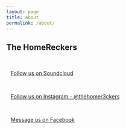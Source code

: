 ```yaml
---
layout: page
title: about
permalink: /about/
---
```


## The HomeReckers

&nbsp;


<img class="3" src="http://i.imgur.com/2anJcnJ.png" alt=""> 
&nbsp;
<a href="http://soundcloud.com/thehomereckers">Follow us on Soundcloud</a>

&nbsp;

<img class="2" src="https://www.facebook.com/rsrc.php/v3/yX/r/GyTfJtXWpWL.png" alt="">
&nbsp;
<a href="https://www.instagram.com/thehomer3ckers/">Follow us on Instagram - @thehomer3ckers</a>

&nbsp;

<img class="1" src="https://www.facebook.com/rsrc.php/v3/yu/r/a9L2wNZai3M.png" alt="">
&nbsp;
<a href="https://www.facebook.com/pg/thehomereckers/?ref=page_internal#">Message us on Facebook</a>

